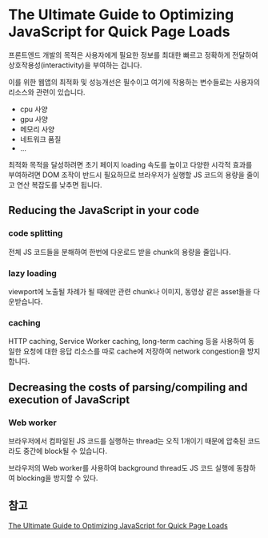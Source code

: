 # The Ultimate Guide to Optimizing JavaScript for Quick Page Loads

프론트엔드 개발의 목적은 사용자에게 필요한 정보를 최대한 빠르고 정확하게 전달하여 상호작용성(interactivity)을 부여하는 겁니다.

이를 위한 웹앱의 최적화 및 성능개선은 필수이고 여기에 작용하는 변수들로는 사용자의 리소스와 관련이 있습니다.

- cpu 사양
- gpu 사양
- 메모리 사양
- 네트워크 품질
- ...

최적화 목적을 달성하려면 초기 페이지 loading 속도를 높이고 다양한 시각적 효과를 부여하려면 DOM 조작이 반드시 필요하므로 브라우저가 실행할 JS 코드의 용량을 줄이고 연산 복잡도를 낮추면 됩니다.

## Reducing the JavaScript in your code

### code splitting

전체 JS 코드들을 분해하여 한번에 다운로드 받을 chunk의 용량을 줄입니다.

### lazy loading

viewport에 노출될 차례가 될 때에만 관련 chunk나 이미지, 동영상 같은 asset들을 다운받습니다.

### caching

HTTP caching, Service Worker caching, long-term caching 등을 사용하여 동일한 요청에 대한 응답 리소스를 따로 cache에 저장하여 network congestion을 방지합니다.

## Decreasing the costs of parsing/compiling and execution of JavaScript

### Web worker

브라우저에서 컴파일된 JS 코드를 실행하는 thread는 오직 1개이기 때문에 압축된 코드라도 중간에 block될 수 있습니다.

브라우저의 Web worker를 사용하여 background thread도 JS 코드 실행에 동참하여 blocking을 방지할 수 있다.

## 참고

[The Ultimate Guide to Optimizing JavaScript for Quick Page Loads](https://www.builder.io/blog/the-ultimate-guide-to-optimizing-javascript-for-quick-page-loads)
